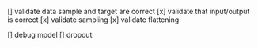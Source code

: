 [] validate data sample and target are correct
    [x] validate that input/output is correct
    [x] validate sampling
    [x] validate flattening

[] debug model
    [] dropout
